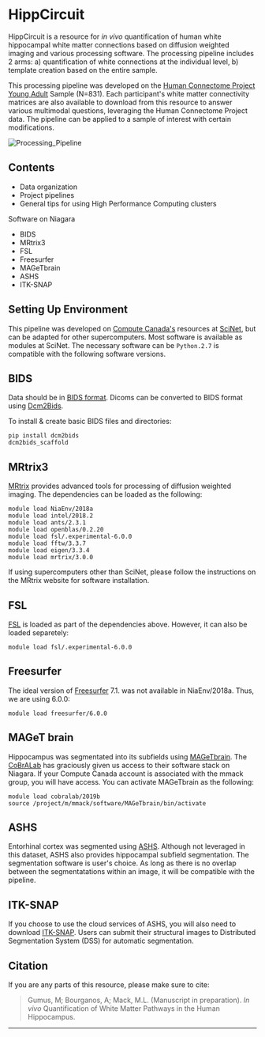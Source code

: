 # HippCircuit
HippCircuit is a resource for _in vivo_ quantification of human white hippocampal white matter connections based on diffusion weighted imaging and various processing software. The processing pipeline includes 2 arms: a) quantification of white connections at the individual level, b) template creation based on the entire sample. 

This processing pipeline was developed on the [Human Connectome Project Young Adult](https://www.humanconnectome.org/study/hcp-young-adult) Sample (N=831). Each participant's white matter connectivity matrices are also available to download from this resource to answer various multimodal questions, leveraging the Human Connectome Project data. The pipeline can be applied to a sample of interest with certain modifications.

![Processing_Pipeline](https://github.com/user-attachments/assets/779ff9c3-2fe0-4eea-9162-ec192cd7f8d2)

## Contents
* Data organization
* Project pipelines
* General tips for using High Performance Computing clusters

Software on Niagara
* BIDS
* MRtrix3
* FSL
* Freesurfer
* MAGeTbrain
* ASHS
* ITK-SNAP

## Setting Up Environment
This pipeline was developed on [Compute Canada's](https://www.alliancecan.ca/en) resources at [SciNet](https://scinethpc.ca/), but can be adapted for other supercomputers. Most software is available as modules at SciNet. The necessary software can be  `Python.2.7` is compatible with the following software versions.

## BIDS
Data should be in [BIDS format](https://bids.neuroimaging.io/). Dicoms can be converted to BIDS format using [Dcm2Bids](https://github.com/UNFmontreal/Dcm2Bids).

To install & create basic BIDS files and directories:
    
    pip install dcm2bids
    dcm2bids_scaffold

## MRtrix3
[MRtrix](https://www.mrtrix.org/) provides advanced tools for processing of diffusion weighted imaging. The dependencies can be loaded as the following:

    module load NiaEnv/2018a
    module load intel/2018.2
    module load ants/2.3.1
    module load openblas/0.2.20
    module load fsl/.experimental-6.0.0
    module load fftw/3.3.7
    module load eigen/3.3.4
    module load mrtrix/3.0.0

If using supercomputers other than SciNet, please follow the instructions on the MRtrix website for software installation.

## FSL 
[FSL](https://fsl.fmrib.ox.ac.uk/fsl/docs/#/) is loaded as part of the dependencies above. However, it can also be loaded separetely:

    module load fsl/.experimental-6.0.0
    
## Freesurfer 
The ideal version of [Freesurfer](https://surfer.nmr.mgh.harvard.edu/) 7.1. was not available in NiaEnv/2018a. Thus, we are using 6.0.0:

    module load freesurfer/6.0.0

## MAGeT brain
Hippocampus was segmentated into its subfields using [MAGeTbrain](https://github.com/CoBrALab/MAGeTbrain). The [CoBrALab](https://www.cobralab.ca/) has graciously given us access to their software stack on Niagara. If your Compute Canada account is associated with the mmack group, you will have access. You can activate MAGeTbrain as the following:

    module load cobralab/2019b
    source /project/m/mmack/software/MAGeTbrain/bin/activate
## ASHS
Entorhinal cortex was segmented using [ASHS](https://sites.google.com/view/ashs-dox/). Although not leveraged in this dataset, ASHS also provides hippocampal subfield segmentation. The segmentation software is user's choice. As long as there is no overlap between the segmentatations within an image, it will be compatible with the pipeline.

## ITK-SNAP
If you choose to use the cloud services of ASHS, you will also need to download [ITK-SNAP](http://www.itksnap.org/pmwiki/pmwiki.php). Users can submit their structural images to Distributed Segmentation System (DSS) for automatic segmentation.


## Citation
If you are any parts of this resource, please make sure to cite:

> Gumus, M; Bourganos, A; Mack, M.L. (Manuscript in preparation). _In vivo_ Quantification of White Matter Pathways in the Human Hippocampus. 


***



